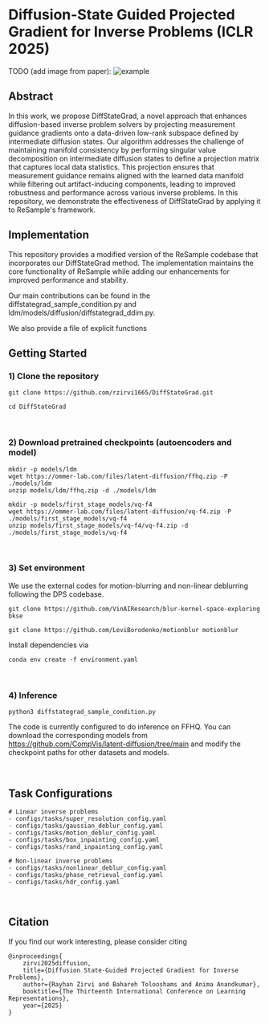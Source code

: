 # Diffusion-State Guided Projected Gradient for Inverse Problems (ICLR 2025)

TODO (add image from paper):
![example](https://github.com/soominkwon/resample/blob/main/figures/resample_ex.png)

## Abstract

In this work, we propose DiffStateGrad, a novel approach that enhances diffusion-based inverse problem solvers by projecting measurement guidance gradients onto a data-driven low-rank subspace defined by intermediate diffusion states. Our algorithm addresses the challenge of maintaining manifold consistency by performing singular value decomposition on intermediate diffusion states to define a projection matrix that captures local data statistics. This projection ensures that measurement guidance remains aligned with the learned data manifold while filtering out artifact-inducing components, leading to improved robustness and performance across various inverse problems. In this repository, we demonstrate the effectiveness of DiffStateGrad by applying it to ReSample's framework.

## Implementation

This repository provides a modified version of the ReSample codebase that incorporates our DiffStateGrad method. The implementation maintains the core functionality of ReSample while adding our enhancements for improved performance and stability.

Our main contributions can be found in the diffstategrad_sample_condition.py and ldm/models/diffusion/diffstategrad_ddim.py. 

We also provide a file of explicit functions 

## Getting Started

### 1) Clone the repository

```
git clone https://github.com/rzirvi1665/DiffStateGrad.git

cd DiffStateGrad
```

<br />

### 2) Download pretrained checkpoints (autoencoders and model)

```
mkdir -p models/ldm
wget https://ommer-lab.com/files/latent-diffusion/ffhq.zip -P ./models/ldm
unzip models/ldm/ffhq.zip -d ./models/ldm

mkdir -p models/first_stage_models/vq-f4
wget https://ommer-lab.com/files/latent-diffusion/vq-f4.zip -P ./models/first_stage_models/vq-f4
unzip models/first_stage_models/vq-f4/vq-f4.zip -d ./models/first_stage_models/vq-f4
```

<br />

### 3) Set environment

We use the external codes for motion-blurring and non-linear deblurring following the DPS codebase.

```
git clone https://github.com/VinAIResearch/blur-kernel-space-exploring bkse

git clone https://github.com/LeviBorodenko/motionblur motionblur
```

Install dependencies via

```
conda env create -f environment.yaml
```

<br />

### 4) Inference

```
python3 diffstategrad_sample_condition.py
```

The code is currently configured to do inference on FFHQ. You can download the corresponding models from https://github.com/CompVis/latent-diffusion/tree/main and modify the checkpoint paths for other datasets and models.


<br />

## Task Configurations

```
# Linear inverse problems
- configs/tasks/super_resolution_config.yaml
- configs/tasks/gaussian_deblur_config.yaml
- configs/tasks/motion_deblur_config.yaml
- configs/tasks/box_inpainting_config.yaml
- configs/tasks/rand_inpainting_config.yaml

# Non-linear inverse problems
- configs/tasks/nonlinear_deblur_config.yaml
- configs/tasks/phase_retrieval_config.yaml
- configs/tasks/hdr_config.yaml
```

<br />

## Citation
If you find our work interesting, please consider citing

```
@inproceedings{
    zirvi2025diffusion,
    title={Diffusion State-Guided Projected Gradient for Inverse Problems},
    author={Rayhan Zirvi and Bahareh Tolooshams and Anima Anandkumar},
    booktitle={The Thirteenth International Conference on Learning Representations},
    year={2025}
}
```

